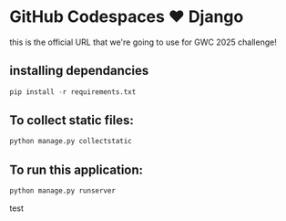 # GitHub Codespaces ♥️ Django
this is the official URL that we're going to use for GWC 2025 challenge!

## installing dependancies

```python
pip install -r requirements.txt
```

## To collect static files:

```python
python manage.py collectstatic
```

## To run this application:

```python
python manage.py runserver
```
test
